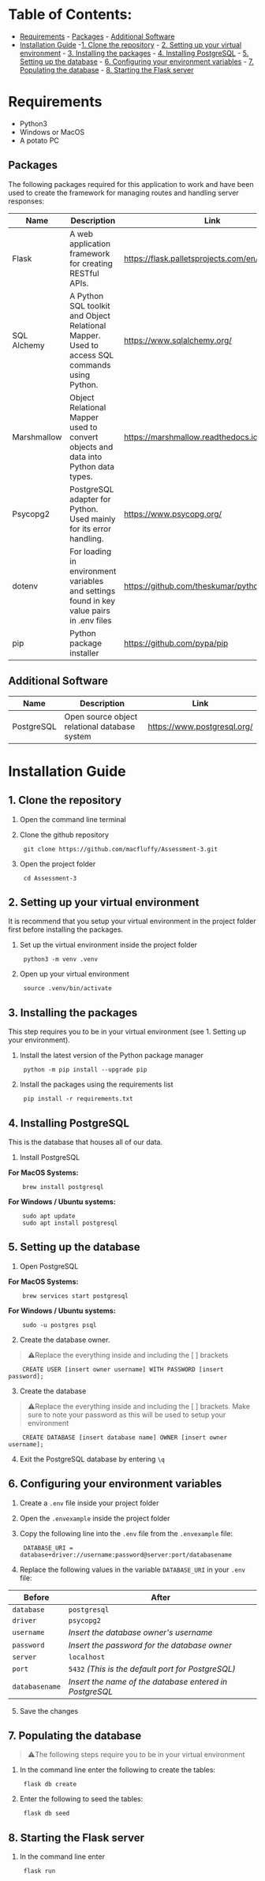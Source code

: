 # Table of Contents:

- [Requirements](#-Requirements)
        - [Packages](##-Packages)
        - [Additional Software](##-Additional-Software)
- [Installation Guide](#-Installation-Guide)
        -[1. Clone the repository](##-1.-Clone-the-repository)
        - [2. Setting up your virtual environment](##-2.-Setting-up-your-virtual-environment)
        - [3. Installing the packages](##-3.-Installing-the-packages)
        - [4. Installing PostgreSQL](##-4.-Installing-PostgreSQL)
        - [5. Setting up the database](##-5.-Setting-up-the-database)
        - [6. Configuring your environment variables](##-6.-Configuring-your-environment-variables)
        - [7. Populating the database](##-7.-Populating-the-database)
        - [8. Starting the Flask server](##-8.-Starting-the-Flask-server)

# Requirements
- Python3
- Windows or MacOS
- A potato PC

## Packages
The following packages required for this application to work and have been used to create the framework for managing routes and handling server responses:

| Name | Description | Link |
|------|-------------|------|
| Flask | A web application framework for creating RESTful APIs. | https://flask.palletsprojects.com/en/stable/ |
| SQL Alchemy | A Python SQL toolkit and Object Relational Mapper. Used to access SQL commands using Python. | https://www.sqlalchemy.org/ |
| Marshmallow | Object Relational Mapper used to convert objects and data into Python data types. | https://marshmallow.readthedocs.io/en/latest/# |
| Psycopg2 | PostgreSQL adapter for Python. Used mainly for its error handling. | https://www.psycopg.org/ |
| dotenv | For loading in environment variables and settings found in key value pairs in .env files | https://github.com/theskumar/python-dotenv |
| pip | Python package installer | https://github.com/pypa/pip |

## Additional Software

| Name | Description | Link |
|------|-------------|------|
| PostgreSQL | Open source object relational database system | https://www.postgresql.org/ |


# Installation Guide
## 1. Clone the repository

1. Open the command line terminal
2. Clone the github repository

        git clone https://github.com/macfluffy/Assessment-3.git

3. Open the project folder

        cd Assessment-3

## 2. Setting up your virtual environment

It is recommend that you setup your virtual environment in the project folder first before installing the packages.

1. Set up the virtual environment inside the project folder

        python3 -m venv .venv

2. Open up your virtual environment

        source .venv/bin/activate

## 3. Installing the packages

This step requires you to be in your virtual environment (see 1. Setting up your environment).

1. Install the latest version of the Python package manager

        python -m pip install --upgrade pip

2. Install the packages using the requirements list

        pip install -r requirements.txt


## 4. Installing PostgreSQL
This is the database that houses all of our data.

1. Install PostgreSQL

<b>For MacOS Systems:</b>

        brew install postgresql


<b>For Windows / Ubuntu systems: </b>

        sudo apt update
        sudo apt install postgresql

## 5. Setting up the database

1. Open PostgreSQL

<b>For MacOS Systems:</b>

        brew services start postgresql

<b>For Windows / Ubuntu systems: </b>

        sudo -u postgres psql

2. Create the database owner. 

> ⚠️Replace the everything inside and including the [ ] brackets

        CREATE USER [insert owner username] WITH PASSWORD [insert password];

3. Create the database

> ⚠️Replace the everything inside and including the [ ] brackets. Make sure to note your password as this will be used to setup your environment

        CREATE DATABASE [insert database name] OWNER [insert owner username];

4. Exit the PostgreSQL database by entering `\q`

## 6. Configuring your environment variables

1. Create a `.env` file inside your project folder
2. Open the `.envexample` inside the project folder
3. Copy the following line into the `.env` file from the `.envexample` file:

        DATABASE_URI = database+driver://username:password@server:port/databasename

4. Replace the following values in the variable `DATABASE_URI` in your `.env` file:

| Before | After |
|--------|-------|
| `database` | `postgresql` |
| `driver` | `psycopg2` |
| `username` | <i>Insert the database owner's username</i> |
| `password` | <i>Insert the password for the database owner</i> |
| `server` | `localhost` |
| `port` | `5432` <i>(This is the default port for PostgreSQL)</i> |
| `databasename` | <i>Insert the name of the database entered in PostgreSQL</i> |

5. Save the changes

## 7. Populating the database
> ⚠️The following steps require you to be in your virtual environment

1. In the command line enter the following to create the tables:

        flask db create

2. Enter the following to seed the tables:

        flask db seed

## 8. Starting the Flask server

1. In the command line enter

        flask run